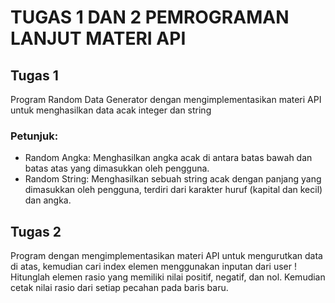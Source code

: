 # TUGAS 1 DAN 2 PEMROGRAMAN LANJUT MATERI API


## Tugas 1
Program Random 
Data Generator dengan mengimplementasikan materi API untuk menghasilkan data acak integer dan 
string
### Petunjuk:
- Random Angka: Menghasilkan angka acak di antara batas bawah dan batas atas yang dimasukkan 
oleh pengguna.
- Random String: Menghasilkan sebuah string acak dengan panjang yang dimasukkan oleh pengguna, 
terdiri dari karakter huruf (kapital dan kecil) dan angka.

## Tugas 2
Program dengan mengimplementasikan materi API untuk mengurutkan data di atas, kemudian 
cari index elemen menggunakan inputan dari user ! Hitunglah elemen rasio yang memiliki nilai positif,
negatif, dan nol. Kemudian cetak nilai rasio dari setiap pecahan pada baris baru.
